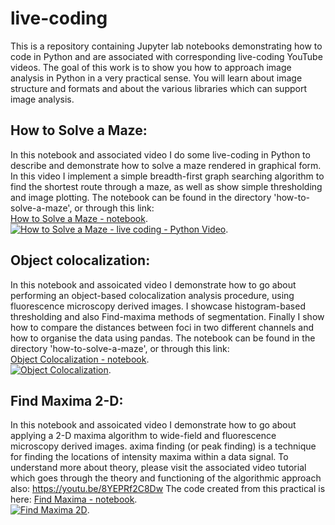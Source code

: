 # live-coding
This is a repository containing Jupyter lab notebooks demonstrating how to code in Python and are associated with corresponding live-coding YouTube videos. The goal of this work is to show you how to approach image analysis in Python in a very practical sense. You will learn about image structure and formats and about the various libraries which can support image analysis.

## How to Solve a Maze:

In this notebook and associated video I do some live-coding in Python to describe and demonstrate how to solve a maze rendered in graphical form. In this video I implement a simple breadth-first graph searching algorithm to find the shortest route through a maze, as well as show simple thresholding and image plotting. The notebook can be found in the directory 'how-to-solve-a-maze', or through this link:    
[How to Solve a Maze - notebook](https://github.com/dwaithe/live-coding/blob/main/how-to-solve-a-maze/How-to-solve-a-maze.ipynb).  
[![How to Solve a Maze - live coding - Python Video](http://img.youtube.com/vi/1KHgCRs-x1M/0.jpg)](https://www.youtube.com/watch?v=GFt2XhUZQy0 "How to Solve a Maze - live coding - Python - image analysis"). 

## Object colocalization:

In this notebook and assoicated video I demonstrate how to go about performing an object-based colocalization analysis procedure, using fluorescence microscopy derived images. I showcase histogram-based thresholding and also Find-maxima methods of segmentation. Finally I show how to compare the distances between foci in two different channels and how to organise the data using pandas. The notebook can be found in the directory 'how-to-solve-a-maze', or through this link:    
[Object Colocalization - notebook](https://github.com/dwaithe/live-coding/blob/main/object-colocalization/object_coloc.ipynb).  
[![Object Colocalization](http://img.youtube.com/vi/GFt2XhUZQy0/0.jpg)](http://www.youtube.com/watch?v=GFt2XhUZQy0 "Object Colocalization - live coding - bioimage analysis"). 

## Find Maxima 2-D:

In this notebook and assoicated video I demonstrate how to go about applying a 2-D maxima algorithm to wide-field and fluorescence microscopy derived images. axima finding (or peak finding) is a technique for finding the locations of intensity maxima within a data signal. To understand more about theory, please visit the associated video tutorial which goes through the theory and functioning of the algorithmic approach also: https://youtu.be/8YEPRf2C8Dw
The code created from this practical is here:
[Find Maxima - notebook](https://github.com/dwaithe/live-coding/blob/main/find-maxima/live-coding-find-maxima.ipynb).  
[![Find Maxima 2D](http://img.youtube.com/vi/9wvPsEzRWzI/0.jpg)](https://youtu.be/9wvPsEzRWzI "Find Maxima 2D - live coding - bioimage analysis"). 
